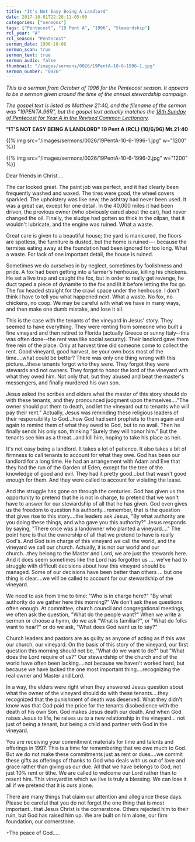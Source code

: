 ```yaml
---
title: "It's Not Easy Being A Landlord"
date: 2017-10-01T22:28:11-05:00
categories: ["sermons"]
tags: ["Pentecost", "19 Pent A", "1996", "Stewardship"]
rcl_year: "A"
rcl_season: "Pentecost"
sermon_date: 1996-10-06
sermon_scan: true
sermon_text: true
sermon_audio: false
thumbnail: "/images/sermons/0026/19PentA-10-6-1996-1.jpg"
sermon_number: "0026"
---
```


_This is a sermon from October of 1996 for the Pentecost season.  It appears to be a sermon given around the time of the annual stewardship campaign._

<!--more-->

_The gospel text is listed as Matthew 21:40, and the filename of the sermon was "19PENTA.96R", but the gospel text actually matches the [18th Sunday of Pentecost for Year A in the Revised Common Lectionary](https://lectionary.library.vanderbilt.edu/texts.php?id=162)._

**"IT'S NOT EASY BEING A LANDLORD" 19 Pent A (RCL) (10/6/96) Mt.21:40**

{{% img src="/images/sermons/0026/19PentA-10-6-1996-1.jpg" w="1200" %}}

{{% img src="/images/sermons/0026/19PentA-10-6-1996-2.jpg" w="1200" %}}


Dear friends in Christ....

The car looked great. The paint job was perfect, and it had clearly been frequently washed and waxed. The tires were good, the wheel covers sparkled. The upholstery was like new, the ashtray had never been used. It was a great car, except for one detail. In the 40,000 miles it had been driven, the previous owner (who obviously cared about the car), had never changed the oil. Finally, the sludge had gotten so thick in the oilpan, that it wouldn't lubricate, and the engine was ruined. What a waste.

Great care is given to a beautiful house; the yard is manicured, the floors are spotless, the furniture is dusted, but the home is ruined--- because the termites eating away at the foundation had been ignored for too long. What a waste. For lack of one important detail, the house is ruined.

Sometimes we do ourselves in by neglect, sometimes by foolishness and pride. A fox had been getting into a farmer's henhouse, killing his chickens. He set a live trap and caught the fox, but in order to really get revenge, he duct taped a piece of dynamite to the fox and lit it before letting the fox go. The fox headed straight for the crawl space under the henhouse. I don't think I have to tell you what happened next. What a waste. No fox, no chickens, no coop. We may be careful with what we have in many ways, and then make one dumb mistake, and lose it all.

This is the case with the tenants of the vineyard in Jesus' story. They seemed to have everything. They were renting from someone who built a fine vineyard and then retired to Florida (actually Greece or sunny Italy--this was often done--the rent was like social security). Their landlord gave them free rein of the place. Only at harvest time did someone come to collect the rent. Good vineyard, good harvest, be your own boss most of the time....what could be better? There was only one thing wrong with this picture...these tenants forgot who they were. They forgot they were stewards and not owners. They forgot to honor the lord of the vineyard with what they owed him. Not only that, but they abused and beat the master's messengers, and finally murdered his own son.

Jesus asked the scribes and elders what the master of this story should do with these tenants, and they pronounced judgment upon themselves...."The owner should put them to death, and let the vineyard out to tenants who will pay their rent." Actually, Jesus was reminding these religious leaders of their responsibility to God...how God had sent prophets to them again and again to remind them of what they owed to God, but to no avail. Then he finally sends his only son, thinking "Surely they will honor him." But the tenants see him as a threat...and kill him, hoping to take his place as heir.

It's not easy being a landlord. It takes a lot of patience. It also takes a bit of firmness to call tenants to account for what they owe. God has been our landlord for a long time. He had an arrangement with Adam and Eve that they had the run of the Garden of Eden, except for the tree of the knowledge of good and evil. They had it pretty good...but that wasn't good enough for them. And they were called to account for violating the lease.

And the struggle has gone on through the centuries. God has given us the opportunity to pretend that he is not in charge, to pretend that we won't have to answer for our stewardship of all that he has given. God even gives us the freedom to question his authority...remember, that is the question that gives rise to this story....the leaders ask Jesus, "By what authority are you doing these things, and who gave you this authority?"
Jesus responds by saying, "There once was a landowner who planted a vineyard...." The point here is that the ownership of all that we pretend to have is really God's. And God is in charge of this vineyard we call the world, and the vineyard we call our church. Actually, it is not our world and our church...they belong to the Master and Lord, we are just the stewards here. And it does seem sometimes like the Lord has forgotten us .... we've had to struggle with difficult decisions about how this vineyard should be managed. Some of our decisions have been better than others ... but one thing is clear....we will be called to account for our stewardship of the vineyard.

We need to ask from time to time: "Who is in charge here?" "By what authority do we gather here this morning?" We don't ask these questions often enough. At committee, church council and congregational meetings, we often ask the question, "What do the people want?" When we write a sermon or choose a hymn, do we ask "What is familiar?", or "What do folks want to hear?" or do we ask, "What does God want us to say?"

Church leaders and pastors are as guilty as anyone of acting as if this was our church, our vineyard. On the basis of this story of the vineyard, our first question this morning should not be, "What do we want to do?" but "What does the Lord require of us?" Our stewardship of the church and of the world have often been lacking....not because we haven't worked hard, but because we have lacked the one most important thing....recognizing the real owner and Master and Lord.

In a way, the elders were right when they answered Jesus question about what the owner of the vineyard should do with these tenants....they recognized that the punishment of death was deserved. What they didn't know was that God paid the price for the tenants disobedience with the death of his own Son. God makes Jesus death our death. And when God raises Jesus to life, he raises us to a new relationship in the vineyard... not just of being a tenant, but being a child and partner with God in the vineyard.

You are receiving your commitment materials for time and talents and offerings in 1997. This is a time for remembering that we owe much to God. But we do not make these commitments just as rent or dues....we commit these gifts as offerings of thanks to God who deals with us out of love and grace rather than giving us our due. All that we have belongs to God, not just 10% rent or tithe. We are called to welcome our Lord rather than to resent him. This vineyard in which we live is truly a blessing. We can lose it all if we pretend that it is ours alone.

There are many things that claim our attention and allegiance these days. Please be careful that you do not forget the one thing that is most important...that Jesus Christ is the cornerstone. Others rejected him to their ruin, but God has raised him up. We are built on him alone, our firm foundation, our cornerstone.

+The peace of God.....
